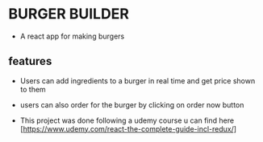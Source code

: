 # BURGER BUILDER

- A react app for making burgers

## features
- Users can add ingredients to a burger in real time and get price shown to them
- users can also order for the burger by clicking on order now button

- This  project was done  following a udemy course u can find here [https://www.udemy.com/react-the-complete-guide-incl-redux/] 
